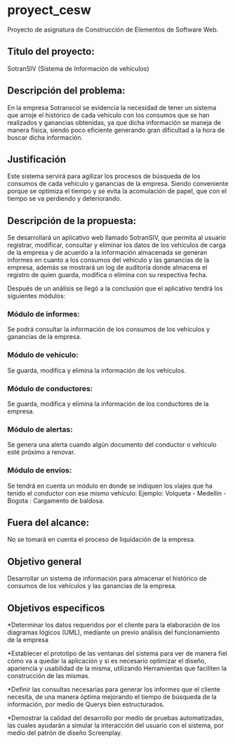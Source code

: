 # proyect_cesw
Proyecto de asignatura de Construcción de Elementos de Software Web.  

## Titulo del proyecto:
SotranSIV (Sistema de Información de vehículos)

## Descripción del problema:
En la empresa Sotranscol se evidencia la necesidad de tener un sistema que arroje el histórico de cada vehículo con los consumos que se han realizados y ganancias obtenidas, ya que dicha información se maneja de manera física, siendo poco eficiente generando gran dificultad a la hora de buscar dicha información.

## Justificación
Este sistema servirá para agilizar los procesos de búsqueda de los consumos de cada vehículo y ganancias de la empresa. Siendo conveniente porque se optimiza el tiempo y se evita la  acomulación de papel, que con el tiempo se va perdiendo y deteriorando.

## Descripción de la propuesta:
Se desarrollará un aplicativo web llamado SotranSIV,  que permita al usuario registrar, modificar, consultar y eliminar los datos de los vehículos de carga de la empresa y de acuerdo a la información almacenada se generan informes en cuanto a los consumos del vehículo y las ganancias de la empresa, además se mostrará un log de auditoría  donde almacena el registro de quien guarda, modifica o elimina con su respectiva fecha.

Después de un análisis se llegó a la conclusión que el aplicativo tendrá los siguientes módulos:

   ### Módulo de informes: 
   Se podrá consultar la información de los consumos de los vehículos y ganancias de la  empresa.

   ### Módulo de vehículo: 
   Se guarda, modifica y elimina la información de los vehículos.

   ### Módulo de conductores: 
   Se guarda, modifica y elimina la información de los conductores de la empresa.
 
   ### Módulo de alertas: 
   Se genera una alerta cuando algún documento del conductor o vehículo esté próximo a renovar.

   ### Módulo de envíos: 
   Se tendrá en cuenta un módulo en donde se indiquen los viajes que ha tenido el conductor con ese mismo vehículo: 
   Ejemplo: Volqueta - Medellin - Bogota : Cargamento de baldosa. 


  ## Fuera del alcance: 
  No se tomará en cuenta el proceso de liquidación de la empresa. 
  
## Objetivo general
Desarrollar un sistema de información para almacenar el histórico de consumos de los vehículos y las ganancias de la empresa.

## Objetivos especificos
  *Determinar los datos requeridos por el cliente para la elaboración de los diagramas lógicos (UML), mediante un previo análisis del funcionamiento de la empresa 
  
  *Establecer el prototipo de las ventanas del sistema para ver de manera fiel cómo va a quedar la aplicación y si es necesario optimizar el diseño, apariencia y usabilidad de la misma, utilizando Herramientas que faciliten la construcción de las mismas. 

  *Definir las consultas necesarias para generar los informes que el cliente necesita, de una manera óptima mejorando el tiempo de búsqueda de la información, por medio de Querys bien estructurados.
  
  *Demostrar la calidad del desarrollo por medio de pruebas automatizadas, las cuales ayudarán a simular la interacción del usuario con el sistema, por medio del patrón de diseño Screenplay.





